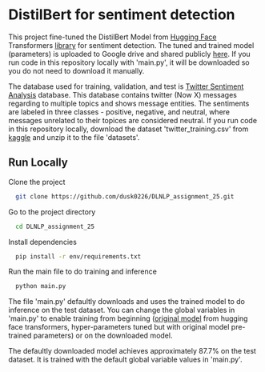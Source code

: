 
# DistilBert for sentiment detection
This project fine-tuned the DistilBert Model from [Hugging Face](https://huggingface.co/transformers/v3.0.2/model_doc/distilbert.html#distilberttokenizerfast) Transformers [library](https://github.com/huggingface/transformers) for sentiment detection. The tuned and trained model (parameters) is uploaded to Google drive and shared publicly [here](https://drive.google.com/file/d/1jpYqb6BR0DRSYcWU5_s4mA2cKRhcAo0P/view?usp=sharing). If you run code in this repository locally with 'main.py', it will be downloaded so you do not need to download it manually. 

The database used for training, validation, and test is [Twitter Sentiment Analysis](https://www.kaggle.com/datasets/jp797498e/twitter-entity-sentiment-analysis/data) database. This database contains twitter (Now X) messages regarding to multiple topics and shows message entities. The sentiments are labeled in three classes - positive, negative, and neutral, where messages unrelated to their topices are considered neutral. If you run code in this repository locally, download the dataset 'twitter_training.csv' from [kaggle](https://www.kaggle.com/datasets/jp797498e/twitter-entity-sentiment-analysis/data?select=twitter_training.csv) and unzip it to the file 'datasets'. 







 


## Run Locally

Clone the project

```bash
  git clone https://github.com/dusk0226/DLNLP_assignment_25.git
```

Go to the project directory

```bash
  cd DLNLP_assignment_25
```

Install dependencies

```bash
  pip install -r env/requirements.txt
```
Run the main file to do training and inference

```bash
  python main.py
```

The file 'main.py' defaultly downloads and uses the trained model to do inference on the test dataset. You can change the global variables in 'main.py' to enable training from beginning ([original model](https://huggingface.co/transformers/v3.0.2/index.html) from hugging face transformers, hyper-parameters tuned but with original model pre-trained parameters) or on the downloaded model.

The defaultly downloaded model achieves approximately 87.7% on the test dataset. It is trained with the default global variable values in 'main.py'.

